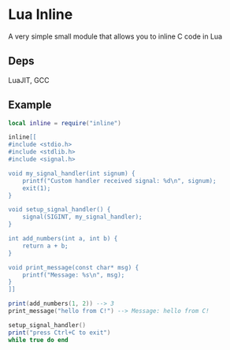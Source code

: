 # Lua Inline

A very simple small module that allows you to inline C code in Lua

## Deps

LuaJIT, GCC

## Example

```lua
local inline = require("inline")

inline[[
#include <stdio.h>
#include <stdlib.h>
#include <signal.h>

void my_signal_handler(int signum) {
    printf("Custom handler received signal: %d\n", signum);
    exit(1);
}

void setup_signal_handler() {
    signal(SIGINT, my_signal_handler);
}

int add_numbers(int a, int b) {
    return a + b;
}

void print_message(const char* msg) {
    printf("Message: %s\n", msg);
}
]]

print(add_numbers(1, 2)) --> 3
print_message("hello from C!") --> Message: hello from C!

setup_signal_handler()
print("press Ctrl+C to exit")
while true do end
```